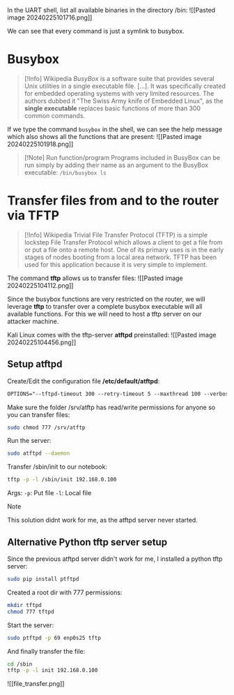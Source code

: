 In the UART shell, list all available binaries in the directory /bin:
![[Pasted image 20240225101716.png]]

We can see that every command is just a symlink to busybox.

# Busybox

>[!Info] Wikipedia
>*BusyBox* is a software suite that provides several Unix utilities in a single executable file. \[...]. It was specifically created for embedded operating systems with very limited resources. The authors dubbed it "The Swiss Army knife of Embedded Linux", as the **single executable** replaces basic functions of more than 300 common commands.

If we type the command `busybox` in the shell, we can see the help message which also shows all the functions that are present:
![[Pasted image 20240225101918.png]]

>[!Note] Run function/program
>Programs included in BusyBox can be run simply by adding their name as an argument to the BusyBox executable:
`/bin/busybox ls`

# Transfer files from and to the router via TFTP

>[!Info] Wikipedia
>Trivial File Transfer Protocol (TFTP) is a simple lockstep File Transfer Protocol which allows a client to get a file from or put a file onto a remote host. One of its primary uses is in the early stages of nodes booting from a local area network. TFTP has been used for this application because it is very simple to implement.

The command **tftp** allows us to transfer files:
![[Pasted image 20240225104112.png]]

Since the busybox functions are very restricted on the router, we will leverage **tftp** to transfer over a complete busybox executable will all available functions. For this we will need to host a tftp server on our attacker machine.

Kali Linux comes with the tftp-server **atftpd** preinstalled:
![[Pasted image 20240225104456.png]]

## Setup atftpd

Create/Edit the configuration file **/etc/default/atftpd**:
```txt
OPTIONS="--tftpd-timeout 300 --retry-timeout 5 --maxthread 100 --verbose=5 --port 69 /srv/atftp"
```

Make sure the folder /srv/atftp has read/write permissions for anyone so you can transfer files:
```bash
sudo chmod 777 /srv/atftp
```

Run the server:
```bash
sudo atftpd --daemon
```

Transfer /sbin/init to our notebook:
```bash
tftp -p -l /sbin/init 192.168.0.100
```
Args:
`-p`: Put file
`-l`: Local file

>[!Note]
>This solution didnt work for me, as the atftpd server never started.
>

## Alternative Python tftp server setup

Since the previous atftpd server didn't work for me, I installed a python tftp server:
```bash
sudo pip install ptftpd
```

Created a root dir with 777 permissions:
```bash
mkdir tftpd
chmod 777 tftpd
```

Start the server:
```bash
sudo ptftpd -p 69 enp0s25 tftp
```

And finally transfer the file:
```bash
cd /sbin
tftp -p -l init 192.168.0.100
```

![[file_transfer.png]]